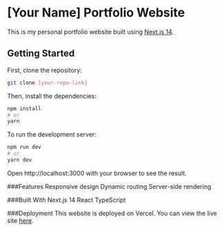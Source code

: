 # [Your Name] Portfolio Website

This is my personal portfolio website built using [Next.js 14](https://nextjs.org/).

## Getting Started

First, clone the repository:

```bash
git clone [your-repo-link]
```

Then, install the dependencies:

```bash
npm install
# or
yarn
```

To run the development server:
```bash
npm run dev
# or
yarn dev
```

Open http://localhost:3000 with your browser to see the result.

###Features
Responsive design
Dynamic routing
Server-side rendering

###Built With
Next.js 14
React
TypeScript

###Deployment
This website is deployed on Vercel. You can view the live site [here](https://darickmcbride.com).